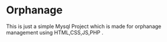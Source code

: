 # Orphanage
This is just a simple Mysql Project which is made for orphanage management using HTML,CSS,JS,PHP .
